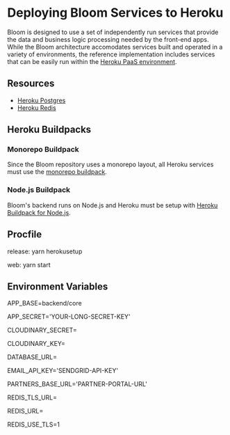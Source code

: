 # Deploying Bloom Services to Heroku

Bloom is designed to use a set of independently run services that provide the data and business logic processing needed by the front-end apps. While the Bloom architecture accomodates services built and operated in a variety of environments, the reference implementation includes services that can be easily run within the [Heroku PaaS environment](https://www.heroku.com/).

## Resources

- [Heroku Postgres](https://www.heroku.com/postgres)
- [Heroku Redis](https://www.heroku.com/redis)

## Heroku Buildpacks

### Monorepo Buildpack

Since the Bloom repository uses a monorepo layout, all Heroku services must use the [monorepo buildpack](https://elements.heroku.com/buildpacks/lstoll/heroku-buildpack-monorepo).

### Node.js Buildpack

Bloom's backend runs on Node.js and Heroku must be setup with [Heroku Buildpack for Node.js](https://elements.heroku.com/buildpacks/heroku/heroku-buildpack-nodejs).

## Procfile

release: yarn herokusetup

web: yarn start

## Environment Variables

APP_BASE=backend/core

APP_SECRET='YOUR-LONG-SECRET-KEY'

CLOUDINARY_SECRET=

CLOUDINARY_KEY=

DATABASE_URL=

EMAIL_API_KEY='SENDGRID-API-KEY'

PARTNERS_BASE_URL='PARTNER-PORTAL-URL'

REDIS_TLS_URL=

REDIS_URL=

REDIS_USE_TLS=1
